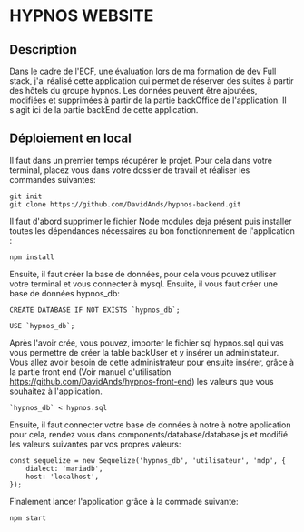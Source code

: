 # HYPNOS WEBSITE

## Description
Dans le cadre de l'ECF, une évaluation lors de ma formation de dev Full stack, j'ai réalisé cette application qui permet de réserver des suites à partir des hôtels du groupe hypnos. 
Les données peuvent être ajoutées, modifiées et supprimées à partir de la partie backOffice de l'application.
Il s'agit ici de la partie backEnd de cette application.

## Déploiement en local

Il faut dans un premier temps récupérer le projet. Pour cela dans votre terminal, placez vous dans votre dossier de travail et réaliser les commandes suivantes: 

```
git init
git clone https://github.com/DavidAnds/hypnos-backend.git

```
Il faut d'abord supprimer le fichier Node modules deja présent puis installer toutes les dépendances nécessaires au bon fonctionnement de l'application :

```
npm install

```
Ensuite, il faut créer la base de données, pour cela vous pouvez utiliser votre terminal et vous connecter à mysql.
Ensuite, il vous faut créer une base de données hypnos_db:

```
CREATE DATABASE IF NOT EXISTS `hypnos_db`;

USE `hypnos_db`;

```
Après l'avoir crée, vous pouvez, importer le fichier sql hypnos.sql qui vas vous permettre de créer la table backUser et y insérer un administateur. Vous allez avoir besoin de cette administrateur pour ensuite insérer, grâce à la partie front end (Voir manuel d'utilisation https://github.com/DavidAnds/hypnos-front-end) les valeurs que vous souhaitez à l'application.

```
`hypnos_db` < hypnos.sql

```

Ensuite, il faut connecter votre base de données à notre à notre application pour cela, rendez vous dans components/database/database.js et modifié les valeurs suivantes par vos propres valeurs:

```
const sequelize = new Sequelize('hypnos_db', 'utilisateur', 'mdp', {
    dialect: 'mariadb',
    host: 'localhost',
});

```

Finalement lancer l'application grâce à la commade suivante:

```
npm start

```


